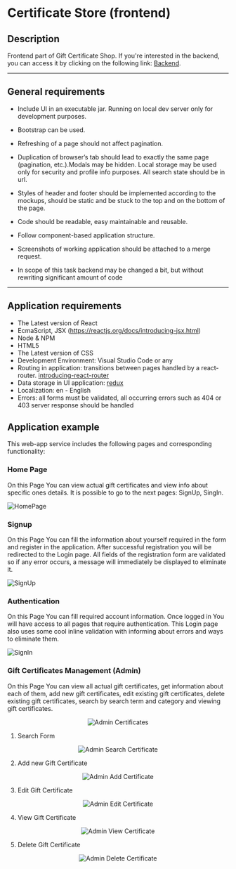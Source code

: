 # Certificate Store (frontend)

## Description

Frontend part of Gift Certificate Shop.
 If you're interested in the backend, you can access it by clicking on the following link: [Backend](https://github.com/Vova778/external-java-lab).


***

## General requirements
* Include UI in an executable jar. Running on local dev server only for development purposes.
* Bootstrap can be used.
* Refreshing of a page should not affect pagination.
* Duplication of browser’s tab should lead to exactly the same page (pagination, etc.).Modals may be hidden. Local storage may be used only for security and profile info purposes. All search state should be in url.

* Styles of header and footer should be implemented according to the mockups, should be static and be stuck to the top and on the bottom of the page.

* Code should be readable, easy maintainable and reusable.

* Follow component-based application structure.

* Screenshots of working application should be attached to a merge request.

* In scope of this task backend may be changed a bit, but without rewriting significant amount of code

***

## Application requirements

* The Latest version of React
* EcmaScript, JSX (https://reactjs.org/docs/introducing-jsx.html)
* Node & NPM
* HTML5
* The Latest version of CSS
* Development Environment: Visual Studio Code or any
* Routing in application: transitions between pages handled by a
  react-router. [introducing-react-router](https://reacttraining.com/react-router/native/guides/quick-start)
* Data storage in UI application: [redux](https://redux.js.org/)
* Localization: en - English
* Errors: all forms must be validated, all occurring errors such as 404 or 403 server response should be handled

## Application example

This web-app service includes the following pages and corresponding functionality:

### Home Page

On this Page You can view actual gift certificates and view info about specific ones details. It is possible to go to
the next pages: SignUp, SingIn. 

![HomePage](src/assets/example/home-page.png)

### Signup

On this Page You can fill the information about yourself required in the form and register in the application. After
successful registration you will be redirected to the Login page. All fields of the registration form are validated so
if any error occurs, a message will immediately be displayed to eliminate it.

![SignUp](src/assets/example/register.png)

### Authentication

On this Page You can fill required account information. Once logged in You will have access to all pages that require
authentication. This Login page also uses some cool inline validation with informing about errors and ways to eliminate
them.

![SignIn](src/assets/example/login.png)


### Gift Certificates Management (Admin)

On this Page You can view all actual gift certificates, get information about each of them, add new gift certificates,
edit existing gift certificates, delete existing gift certificates, search by search term and category and viewing gift
certificates.

<p align="center">
  <img src="src/assets/example/admin-certificates.png" alt="Admin Certificates">
</p>

1. Search Form

<p align="center">
  <img src="src/assets/example/search-form.png" alt="Admin Search Certificate">
</p>

2. Add new Gift Certificate
<p align="center">
  <img src="src/assets/example/add-certificate.png" alt="Admin Add Certificate">
</p>

3. Edit Gift Certificate

<p align="center">
  <img src="src/assets/example/edit-certificate.png" alt="Admin Edit Certificate">
</p>

4. View Gift Certificate

<p align="center">
  <img src="src/assets/example/view-certificate.png" alt="Admin View Certificate">
</p>

5. Delete Gift Certificate

<p align="center">
  <img src="src/assets/example/delete-certificate.png" alt="Admin Delete Certificate">
</p>
